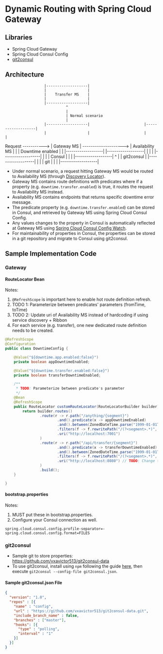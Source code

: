 # Dynamic Routing with Spring Cloud Gateway

## Libraries
* Spring Cloud Gateway
* Spring Cloud Consul Config
* [git2consul](https://github.com/breser/git2consul)

## Architecture

                      |-------------------| 
                      |                   | 
                      |    Transfer MS    | 
                      |                   | 
                      |-------------------| 
                                ^
                                |
                                | Normal scenario
                                |
                      |-------------------|                         |-------------------|
                      |                   |                         |                   |
Request ----------->  |     Gateway MS    | --------------------->  |  Availability MS  |
                      |                   |    Downtime enabled     |                   |
                      |-------------------|                         |-------------------|
                                |
                                |
                                |
                      |-------------------|
                      |                   |
                      |      Consul       |
                      |                   |
                      |-------------------|
                                ^
                                |
                                | git2consul
                                |
                      |-------------------|
                      |                   |
                      |        git        |
                      |                   |
                      |-------------------|

* Under normal scenario, a request hitting Gateway MS would be routed to Availability MS (through [Discovery Locator](https://cloud.spring.io/spring-cloud-gateway/multi/multi__configuration.html#_discoveryclient_route_definition_locator)).
* Gateway MS contains route definitions with predicates where if a property (e.g. `downtime.transfer.enabled`) is true, it routes the request to Availability MS instead.
* Availability MS contains endpoints that returns specific downtime error message.
* The predicate property (e.g. `downtime.transfer.enabled`) can be stored in Consul, and retrieved by Gateway MS using Spring Cloud Consul Config.
* Any values changes to the property in Consul is automatically reflected at Gateway MS using [Spring Cloud Consul Config Watch](https://cloud.spring.io/spring-cloud-consul/single/spring-cloud-consul.html#spring-cloud-consul-config-watch).
* For maintainability of properties in Consul, the properties can be stored in a git repository and migrate to Consul using git2consul.

## Sample Implementation Code
### Gateway
#### RouteLocator Bean
Notes:
1. `@RefreshScope` is important here to enable hot route definition refresh.
2. TODO 1: Parameterize between predicates' parameters (fromTime, toTime)
3. TODO 2: Update uri of Availability MS instead of hardcoding if using service discovery + Ribbon
4. For each service (e.g. transfer), one new dedicated route definition needs to be created.
```java
@RefreshScope
@Configuration
public class DowntimeConfig {

	@Value("${downtime.app.enabled:false}")
	private boolean appDowntimeEnabled;

	@Value("${downtime.transfer.enabled:false}")
	private boolean transferDowntimeEnabled;

	/**
	 * TODO: Parameterize between predicate's parameter
	 */
	@Bean
	@RefreshScope
	public RouteLocator customRouteLocator(RouteLocatorBuilder builder) {
		return builder.routes()
				.route(r -> r.path("/anything/{segment}")
						.and().predicate(x -> appDowntimeEnabled)
						.and().between(ZonedDateTime.parse("1999-01-01T00:00:00.000+08:00[Asia/Singapore]"), ZonedDateTime.parse("1999-01-01T23:59:59.999+08:00[Asia/Singapore]"))
						.filters(f -> f.rewritePath("/(?<segment>.*)", "/downtime"))
						.uri("http://localhost:7001")
				)
				.route(r -> r.path("/api/transfer/{segment}")
						.and().predicate(x -> transferDowntimeEnabled)
						.and().between(ZonedDateTime.parse("1999-01-01T00:00:00.000+08:00[Asia/Singapore]"), ZonedDateTime.parse("2099-01-01T23:59:59.999+08:00[Asia/Singapore]"))
						.filters(f -> f.rewritePath("/(?<segment>.*)", "/v1/availability/downtime/transfer"))
						.uri("http://localhost:8080") // TODO: Change to "http://availability" when using Service Discovery + Ribbon
				)
				.build();
	}

}
```

#### bootstrap.properties
Notes:
1. MUST put these in bootstrap.properties.
2. Configure your Consul connection as well.
```properties
spring.cloud.consul.config.profile-separator=-
spring.cloud.consul.config.format=FILES
```

### git2consul
* Sample git to store properties: https://github.com/vxavictor513/git2consul-data
* To use git2consul, install using `npm` following the guide [here](https://github.com/breser/git2consul), then execute `git2consul --config-file git2consul.json`.
#### Sample git2consul.json File
```json
{
  "version": "1.0",
  "repos" : [{
    "name" : "config",
    "url" : "https://github.com/vxavictor513/git2consul-data.git",
    "include_branch_name" : false,
    "branches" : ["master"],
    "hooks": [{
      "type" : "polling",
      "interval" : "1"
    }]
  }]
}
```
